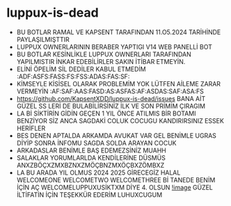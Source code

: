 # luppux-is-dead

- BU BOTLAR RAMAL VE KAPSENT TARAFINDAN 11.O5.2024 TARİHİNDE PAYLAŞILMIŞTTIR
- LUPPUX OWNERLARININ BERABER YAPTIGI V14 WEB PANELLİ BOT
- BU BOTLAR KESİNLİKLE LUPPUX OWNERLARI TARAFINDAN YAPILMISTIR İNKAR EDEBİLİRLER SAKIN İTİBAR ETMEYİN.
- ELİNİ ÖPELİM SİL DEDİLER KABUL ETMEDİM :ADF:ASFS:FASS:FS:FSS:ADAS:FAS:SF:
- KİMSEYLE KİSİSEL OLARAK PROBLEMİM YOK LÜTFEN AİLEME ZARAR VERMEYİN :AF:SAF:AAS:FASD:AS:ASFAS:AF:ASDAS:SAF:ASA:FS
- https://github.com/KapsentXDD/luppux-is-dead/issues BANA AİT GÜZEL SS LERİ DE BULABİLİRSİNİZ İLK VE SON PRİMİM ÇIRAGIM 
- LA Bİ SİKTİRİN GİDİN GEÇEN 1 YIL ÖNCE ATILMIS BİR BOTAMI BENZİYOR SİZ ANCA SAGDAKİ COLUK COCUGU KANDIRIRSINIZ ESSEK HERİFLER
- BES DENEN APTALDA ARKAMDA AVUKAT VAR GEL BENİMLE UGRAS DİYİP SONRA İNFOMU SAGDA SOLDA ARAYAN COCUK
- ARKADASLAR BENİMLE BAŞ EDEMEZSİNİZ MUAHH
- SALAKLAR YORUMLARLDA KENDİLERİNE DÜSMÜS ANXZBÖÇXZMXBZNXZMÖÇBNZMXÖÇBXZÖMBXZ
- LA BU ARADA YIL OLMUS 2024 2025 GİRECEGİZ HALAL WELCOMEONE WELCOMETWO WELCOMETHREE Bİ TANEDE BENİM İÇİN AÇ WELCOMELUPPUXUSİKTXM DİYE 4. OLSUN
  [!image](https://cdn.discordapp.com/attachments/1221008663573954632/1241302183169888326/image.png?ex=6649b43e&is=664862be&hm=c1a8063d32e0d0ee81533c165b88e5918db0fa237cada6e86c7d5d38d062dd86&) GÜZEL İLTİFATİN İÇİN TEŞEKKÜR EDERİM LUHUXCUGUM
